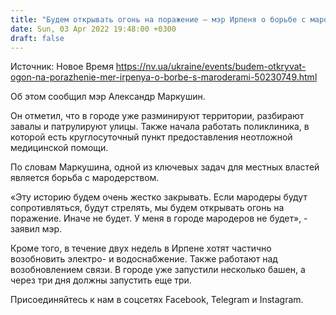 ```yaml
---
title: "Будем открывать огонь на поражение — мэр Ирпеня о борьбе с мародерами"
date: Sun, 03 Apr 2022 19:48:00 +0300
draft: false
---
```

Источник: Новое Время https://nv.ua/ukraine/events/budem-otkryvat-ogon-na-porazhenie-mer-irpenya-o-borbe-s-maroderami-50230749.html


Об этом сообщил мэр Александр Маркушин.

Он отметил, что в городе уже разминируют территории, разбирают завалы и патрулируют улицы. Также начала работать поликлиника, в которой есть круглосуточный пункт предоставления неотложной медицинской помощи.

По словам Маркушина, одной из ключевых задач для местных властей является борьба с мародерством.

 «Эту историю будем очень жестко закрывать. Если мародеры будут сопротивляться, будут стрелять, мы будем открывать огонь на поражение. Иначе не будет. У меня в городе мародеров не будет», - заявил мэр.

Кроме того, в течение двух недель в Ирпене хотят частично возобновить электро- и водоснабжение. Также работают над возобновлением связи. В городе уже запустили несколько башен, а через три дня должны запустить еще три.

Присоединяйтесь к нам в соцсетях Facebook, Telegram и Instagram.
